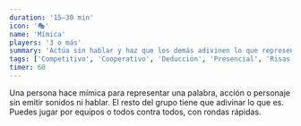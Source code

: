 ```yaml
---
duration: '15–30 min'
icon: '🎭'
name: 'Mímica'
players: '3 o más'
summary: 'Actúa sin hablar y haz que los demás adivinen lo que representas.'
tags: ['Competitivo', 'Cooperativo', 'Deducción', 'Presencial', 'Risas']
timer: 60
---
```


Una persona hace mímica para representar una palabra, acción o personaje sin
emitir sonidos ni hablar. El resto del grupo tiene que adivinar lo que es.
Puedes jugar por equipos o todos contra todos, con rondas rápidas.
